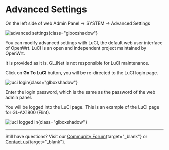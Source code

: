 # Advanced Settings

On the left side of web Admin Panel -> SYSTEM -> Advanced Settings

![advanced settings](https://static.gl-inet.com/docs/router/en/4/interface_guide/advanced_settings/go_to_luci.png){class="glboxshadow"}

You can modify advanced settings with LuCI, the default web user interface of OpenWrt. LuCI is an open and independent project maintained by OpenWrt.

It is provided as it is. GL.iNet is not responsible for LuCI maintenance.

Click on **Go To LuCI** button, you will be re-directed to the LuCI login page. 

![luci login](https://static.gl-inet.com/docs/router/en/4/interface_guide/advanced_settings/luci_login.jpg){class="glboxshadow"}

Enter the login password, which is the same as the password of the web admin panel.

You will be logged into the LuCI page. This is an example of the LuCI page for GL-AX1800 (Flint).

![luci logged in](https://static.gl-inet.com/docs/router/en/4/interface_guide/advanced_settings/luci_logged_in.jpg){class="glboxshadow"}

---

Still have questions? Visit our [Community Forum](https://forum.gl-inet.com){target="_blank"} or [Contact us](https://www.gl-inet.com/contacts/){target="_blank"}.
